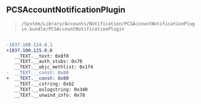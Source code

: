 ## PCSAccountNotificationPlugin

> `/System/Library/Accounts/Notification/PCSAccountNotificationPlugin.bundle/PCSAccountNotificationPlugin`

```diff

-1037.100.124.0.1
+1037.100.125.0.0
   __TEXT.__text: 0x8f0
   __TEXT.__auth_stubs: 0x70
   __TEXT.__objc_methlist: 0x1f4
-  __TEXT.__const: 0x88
+  __TEXT.__const: 0x80
   __TEXT.__cstring: 0xb2
   __TEXT.__oslogstring: 0x340
   __TEXT.__unwind_info: 0x78

```
